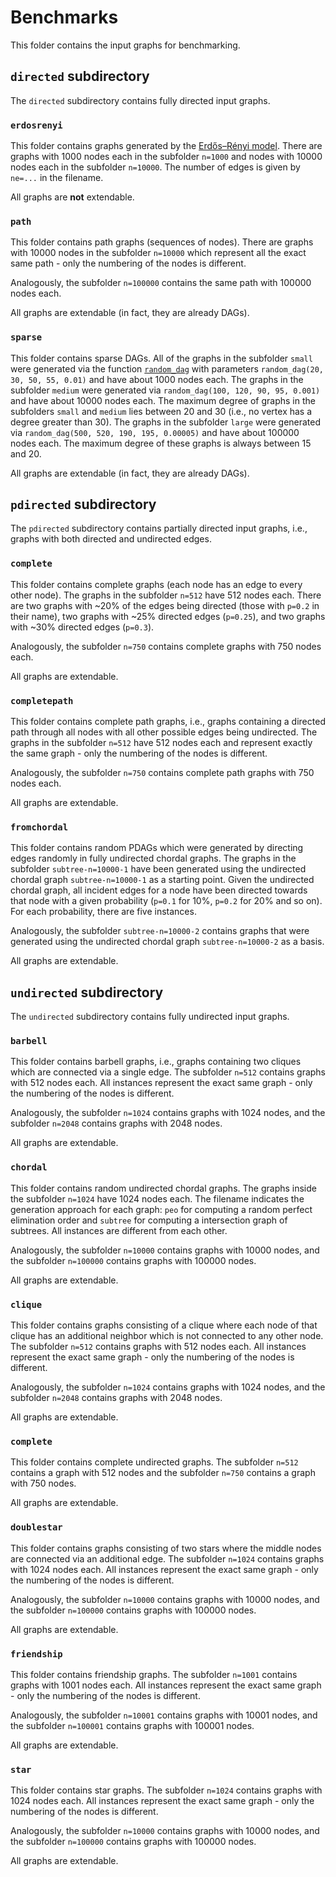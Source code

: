 # Benchmarks
This folder contains the input graphs for benchmarking.

## `directed` subdirectory
The `directed` subdirectory contains fully directed input graphs.

### `erdosrenyi`
This folder contains graphs generated by the
[Erdős–Rényi model](https://en.wikipedia.org/wiki/Erd%C5%91s%E2%80%93R%C3%A9nyi_model).
There are graphs with 1000 nodes each in the subfolder `n=1000`
and nodes with 10000 nodes each in the subfolder `n=10000`. The
number of edges is given by `ne=...` in the filename.

All graphs are **not** extendable.

### `path`
This folder contains path graphs (sequences of nodes). There are graphs
with 10000 nodes in the subfolder `n=10000` which represent all
the exact same path - only the numbering of the nodes is different.

Analogously, the subfolder `n=100000` contains the same path with
100000 nodes each.

All graphs are extendable (in fact, they are already DAGs).

### `sparse`
This folder contains sparse DAGs. All of the graphs in the subfolder
`small` were generated via the function
[`random_dag`](https://github.com/Malte311/PdagExtendability/blob/master/src/utils/dag_generator.jl#L20)
with parameters `random_dag(20, 30, 50, 55, 0.01)` and have about
1000 nodes each.
The graphs in the subfolder `medium` were generated via
`random_dag(100, 120, 90, 95, 0.001)` and have about 10000 nodes
each.
The maximum degree of graphs in the subfolders `small` and `medium`
lies between 20 and 30 (i.e., no vertex has a degree greater than 30).
The graphs in the subfolder `large` were generated via
`random_dag(500, 520, 190, 195, 0.00005)` and have about 100000 nodes
each. The maximum degree of these graphs is always between 15 and 20.

All graphs are extendable (in fact, they are already DAGs).

## `pdirected` subdirectory
The `pdirected` subdirectory contains partially directed input graphs,
i.e., graphs with both directed and undirected edges.

### `complete`
This folder contains complete graphs (each node has an edge to every other
node). The graphs in the subfolder `n=512` have 512 nodes each. There
are two graphs with ~20% of the edges being directed (those with `p=0.2` in
their name), two graphs with ~25% directed edges (`p=0.25`), and two graphs
with ~30% directed edges (`p=0.3`).

Analogously, the subfolder `n=750` contains complete graphs with 750 nodes
each.

All graphs are extendable.

### `completepath`
This folder contains complete path graphs, i.e., graphs containing a directed
path through all nodes with all other possible edges being undirected.
The graphs in the subfolder `n=512` have 512 nodes each and represent exactly
the same graph - only the numbering of the nodes is different.

Analogously, the subfolder `n=750` contains complete path graphs with 750 nodes
each.

All graphs are extendable.

### `fromchordal`
This folder contains random PDAGs which were generated by directing edges randomly
in fully undirected chordal graphs. The graphs in the subfolder `subtree-n=10000-1`
have been generated using the undirected chordal graph `subtree-n=10000-1` as a
starting point. Given the undirected chordal graph, all incident edges for a node
have been directed towards that node with a given probability (`p=0.1` for 10%,
`p=0.2` for 20% and so on). For each probability, there are five instances. 

Analogously, the subfolder `subtree-n=10000-2` contains graphs that were generated
using the undirected chordal graph `subtree-n=10000-2` as a basis.

All graphs are extendable.

## `undirected` subdirectory
The `undirected` subdirectory contains fully undirected input graphs.

### `barbell`
This folder contains barbell graphs, i.e., graphs containing two cliques
which are connected via a single edge. The subfolder `n=512` contains
graphs with 512 nodes each. All instances represent the exact same
graph - only the numbering of the nodes is different.

Analogously, the subfolder `n=1024` contains graphs with 1024 nodes, and
the subfolder `n=2048` contains graphs with 2048 nodes.

All graphs are extendable.

### `chordal`
This folder contains random undirected chordal graphs. The graphs inside
the subfolder `n=1024` have 1024 nodes each. The filename indicates the
generation approach for each graph: `peo` for computing a random perfect
elimination order and `subtree` for computing a intersection graph of
subtrees. All instances are different from each other.

Analogously, the subfolder `n=10000` contains graphs with 10000 nodes,
and the subfolder `n=100000` contains graphs with 100000 nodes.

All graphs are extendable.

### `clique`
This folder contains graphs consisting of a clique where each node of that
clique has an additional neighbor which is not connected to any other node.
The subfolder `n=512` contains graphs with 512 nodes each. All instances
represent the exact same graph - only the numbering of the nodes is
different.

Analogously, the subfolder `n=1024` contains graphs with 1024 nodes, and
the subfolder `n=2048` contains graphs with 2048 nodes.

All graphs are extendable.

### `complete`
This folder contains complete undirected graphs. The subfolder `n=512`
contains a graph with 512 nodes and the subfolder `n=750` contains a
graph with 750 nodes.

All graphs are extendable.

### `doublestar`
This folder contains graphs consisting of two stars where the middle
nodes are connected via an additional edge. The subfolder `n=1024`
contains graphs with 1024 nodes each. All instances represent the
exact same graph - only the numbering of the nodes is different.

Analogously, the subfolder `n=10000` contains graphs with 10000
nodes, and the subfolder `n=100000` contains graphs with 100000 nodes.

All graphs are extendable.

### `friendship`
This folder contains friendship graphs. The subfolder `n=1001` contains
graphs with 1001 nodes each. All instances represent the exact
same graph - only the numbering of the nodes is different.

Analogously, the subfolder `n=10001` contains graphs with 10001
nodes, and the subfolder `n=100001` contains graphs with 100001 nodes.

All graphs are extendable.

### `star`
This folder contains star graphs. The subfolder `n=1024` contains
graphs with 1024 nodes each. All instances represent the exact
same graph - only the numbering of the nodes is different.

Analogously, the subfolder `n=10000` contains graphs with 10000
nodes, and the subfolder `n=100000` contains graphs with 100000 nodes.

All graphs are extendable.